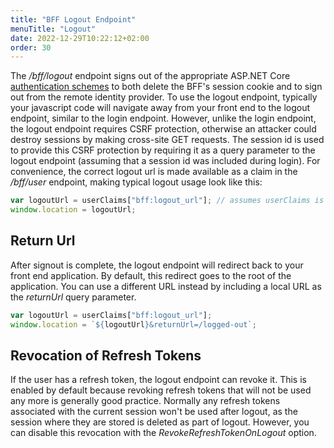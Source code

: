 ```yaml
---
title: "BFF Logout Endpoint"
menuTitle: "Logout"
date: 2022-12-29T10:22:12+02:00
order: 30
---
```


The */bff/logout* endpoint signs out of the appropriate ASP.NET Core [authentication schemes](/identityserver/v6/) to both delete the BFF's session cookie and to sign out from the remote identity provider. To use the logout endpoint, typically your javascript code will navigate away from your front end to the logout endpoint, similar to the login endpoint. However, unlike the login endpoint, the logout endpoint requires CSRF protection, otherwise an attacker could destroy sessions by making cross-site GET requests. The session id is used to provide this CSRF protection by requiring it as a query parameter to the logout endpoint (assuming that a session id was included during login). For convenience, the correct logout url is made available as a claim in the */bff/user* endpoint, making typical logout usage look like this:
 
```js
var logoutUrl = userClaims["bff:logout_url"]; // assumes userClaims is the result of a call to /bff/user
window.location = logoutUrl;
```

## Return Url
After signout is complete, the logout endpoint will redirect back to your front end application. By default, this redirect goes to the root of the application. You can use a different URL instead by including a local URL as the *returnUrl* query parameter. 
```js
var logoutUrl = userClaims["bff:logout_url"];
window.location = `${logoutUrl}&returnUrl=/logged-out`;
```

## Revocation of Refresh Tokens
If the user has a refresh token, the logout endpoint can revoke it. This is enabled by default because revoking refresh tokens that will not be used any more is generally good practice. Normally any refresh tokens associated with the current session won't be used after logout, as the session where they are stored is deleted as part of logout. However, you can disable this revocation with the *RevokeRefreshTokenOnLogout* option.

